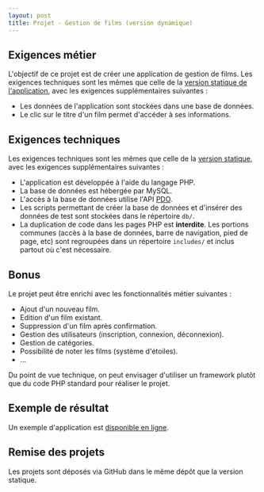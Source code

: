 ```yaml
---
layout: post
title: Projet - Gestion de films (version dynamique)
---
```


## Exigences métier

L'objectif de ce projet est de créer une application de gestion de films. Les exigences techniques sont les mêmes que celle de la [version statique de l'application](mymovies-static), avec les exigences supplémentaires suivantes : 

* Les données de l'application sont stockées dans une base de données.
* Le clic sur le titre d'un film permet d'accéder à ses informations.

## Exigences techniques

Les exigences techniques sont les mêmes que celle de la [version statique](mymovies-static), avec les exigences supplémentaires suivantes :

* L'application est développée à l'aide du langage PHP.
* La base de données est hébergée par MySQL.
* L'accès à la base de données utilise l'API [PDO](http://php.net/manual/fr/intro.pdo.php).
* Les scripts permettant de créer la base de données et d'insérer des données de test sont stockées dans le répertoire `db/`.
* La duplication de code dans les pages PHP est **interdite**. Les portions communes (accès à la base de données, barre de navigation, pied de page, etc) sont regroupées dans un répertoire `includes/` et inclus partout où c'est nécessaire.

## Bonus

Le projet peut être enrichi avec les fonctionnalités métier suivantes :

* Ajout d'un nouveau film.
* Edition d'un film existant.
* Suppression d'un film après confirmation.
* Gestion des utilisateurs (inscription, connexion, déconnexion).
* Gestion de catégories.
* Possibilité de noter les films (système d'étoiles).
* ...

Du point de vue technique, on peut envisager d'utiliser un framework plutôt que du code PHP standard pour réaliser le projet.

## Exemple de résultat

Un exemple d'application est [disponible en ligne](https://mymovies-correction.herokuapp.com/index.php).

## Remise des projets

Les projets sont déposés via GitHub dans le même dépôt que la version statique.

